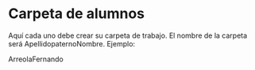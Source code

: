 # Carpeta de alumnos

Aquí cada uno debe crear su carpeta de trabajo. El nombre de la carpeta será ApellidopaternoNombre. Ejemplo:

ArreolaFernando

